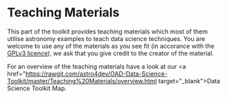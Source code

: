 Teaching Materials
===================

This part of the toolkit provides teaching materials which most of them utilise astronomy examples to teach data science techniques. You are welcome to use any of the materials as you see fit (in accorance with the <a href="https://www.gnu.org/copyleft/gpl.html" target="_blank">GPLv3 licence</a>), we ask that you give credit to the creator of the material.

For an overview of the teaching materials have a look at our <a href="https://rawgit.com/astro4dev/OAD-Data-Science-Toolkit/master/Teaching%20Materials/overview.html target="_blank">Data Science Toolkit Map</a>.